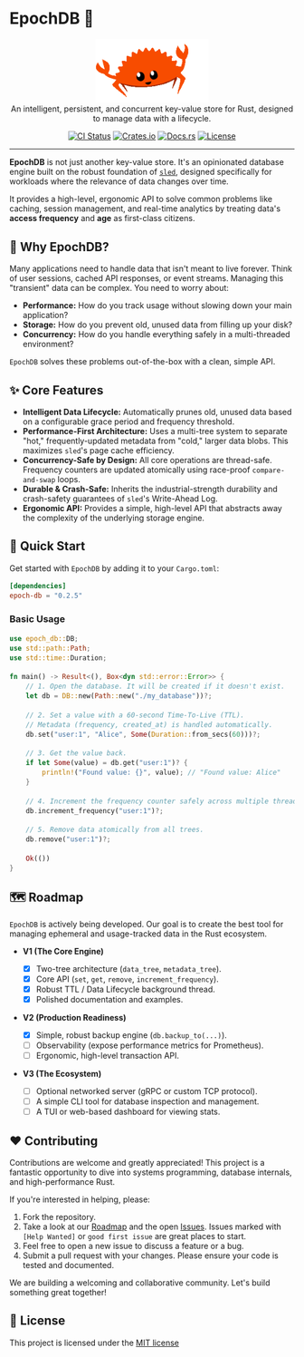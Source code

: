 # EpochDB 🦀

<p align="center">
  <img src="https://github.com/TheZoq2/ferris/blob/master/animated/output/wave.gif?raw=true" width="200" alt="Ferris the crab gif :)">
  <br>
  An intelligent, persistent, and concurrent key-value store for Rust, designed to manage data with a lifecycle.
</p>

<p align="center">
  <a href="https://github.com/FabioCanavarro/EpochDB/actions/workflows/rust.yml"><img src="https://github.com/FabioCanavarro/EpochDB/actions/workflows/rust.yml/badge.svg" alt="CI Status"></a>
  <a href="https://crates.io/crates/epoch-db"><img src="https://img.shields.io/crates/v/epoch-db.svg" alt="Crates.io"></a>
  <a href="https://docs.rs/epoch-db"><img src="https://docs.rs/epoch-db/badge.svg" alt="Docs.rs"></a>
  <a href="https://github.com/FabioCanavarro/EpochDB/blob/master/LICENSE"><img src="https://img.shields.io/badge/license-MIT%2FApache--2.0-blue.svg" alt="License"></a>
</p>

---

**EpochDB** is not just another key-value store. It's an opinionated database engine built on the robust foundation of [`sled`](https://github.com/spacejam/sled), designed specifically for workloads where the relevance of data changes over time.

It provides a high-level, ergonomic API to solve common problems like caching, session management, and real-time analytics by treating data's **access frequency** and **age** as first-class citizens.

## 🤔 Why EpochDB?

Many applications need to handle data that isn't meant to live forever. Think of user sessions, cached API responses, or event streams. Managing this "transient" data can be complex. You need to worry about:

* **Performance:** How do you track usage without slowing down your main application?
* **Storage:** How do you prevent old, unused data from filling up your disk?
* **Concurrency:** How do you handle everything safely in a multi-threaded environment?

`EpochDB` solves these problems out-of-the-box with a clean, simple API.

## ✨ Core Features

* **Intelligent Data Lifecycle:** Automatically prunes old, unused data based on a configurable grace period and frequency threshold.
* **Performance-First Architecture:** Uses a multi-tree system to separate "hot," frequently-updated metadata from "cold," larger data blobs. This maximizes `sled`'s page cache efficiency.
* **Concurrency-Safe by Design:** All core operations are thread-safe. Frequency counters are updated atomically using race-proof `compare-and-swap` loops.
* **Durable & Crash-Safe:** Inherits the industrial-strength durability and crash-safety guarantees of `sled`'s Write-Ahead Log.
* **Ergonomic API:** Provides a simple, high-level API that abstracts away the complexity of the underlying storage engine.

## 🚀 Quick Start

Get started with `EpochDB` by adding it to your `Cargo.toml`:

```toml
[dependencies]
epoch-db = "0.2.5"
````

### Basic Usage

```rust
use epoch_db::DB;
use std::path::Path;
use std::time::Duration;

fn main() -> Result<(), Box<dyn std::error::Error>> {
    // 1. Open the database. It will be created if it doesn't exist.
    let db = DB::new(Path::new("./my_database"))?;

    // 2. Set a value with a 60-second Time-To-Live (TTL).
    // Metadata (frequency, created_at) is handled automatically.
    db.set("user:1", "Alice", Some(Duration::from_secs(60)))?;
    
    // 3. Get the value back.
    if let Some(value) = db.get("user:1")? {
        println!("Found value: {}", value); // "Found value: Alice"
    }

    // 4. Increment the frequency counter safely across multiple threads.
    db.increment_frequency("user:1")?;

    // 5. Remove data atomically from all trees.
    db.remove("user:1")?;

    Ok(())
}
```

## 🗺️ Roadmap

`EpochDB` is actively being developed. Our goal is to create the best tool for managing ephemeral and usage-tracked data in the Rust ecosystem.

  * **V1 (The Core Engine)**

      * [x] Two-tree architecture (`data_tree`, `metadata_tree`).
      * [x] Core API (`set`, `get`, `remove`, `increment_frequency`).
      * [x] Robust TTL / Data Lifecycle background thread.
      * [x] Polished documentation and examples.

  * **V2 (Production Readiness)**

      * [x] Simple, robust backup engine (`db.backup_to(...)`).
      * [ ] Observability (expose performance metrics for Prometheus).
      * [ ] Ergonomic, high-level transaction API.

  * **V3 (The Ecosystem)**

      * [ ] Optional networked server (gRPC or custom TCP protocol).
      * [ ] A simple CLI tool for database inspection and management.
      * [ ] A TUI or web-based dashboard for viewing stats.

## ❤️ Contributing

Contributions are welcome and greatly appreciated\! This project is a fantastic opportunity to dive into systems programming, database internals, and high-performance Rust.

If you're interested in helping, please:

1.  Fork the repository.
2.  Take a look at our [Roadmap](#roadmap) and the open [Issues](https://github.com/FabioCanavarro/EpochDB/issues). Issues marked with `[Help Wanted]` or `good first issue` are great places to start.
3.  Feel free to open a new issue to discuss a feature or a bug.
4.  Submit a pull request with your changes. Please ensure your code is tested and documented.

We are building a welcoming and collaborative community. Let's build something great together!

## 📜 License
This project is licensed under the [MIT license](http://opensource.org/licenses/MIT)
